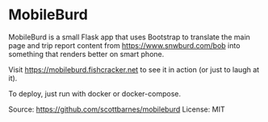 # MobileBurd

MobileBurd is a small Flask app that uses Bootstrap to translate the main page and trip report content from
https://www.snwburd.com/bob into something that renders better on smart phone.

Visit https://mobileburd.fishcracker.net to see it in action (or just to laugh at it).

To deploy, just run with docker or docker-compose.

Source: https://github.com/scottbarnes/mobileburd
License: MIT
